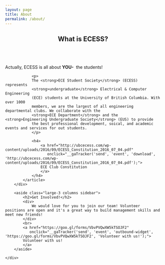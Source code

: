 ```yaml
---
layout: page
title: About
permalink: /about/
---
```

<header>
	<h2>What is ECESS?</h2>
</header>

<!-- Main Content -->
<div class="container">
	<div class="row">
		<div class="large-9 columns" role="main">
			<article>
				<p>
				Actually, ECESS is all about 
				<strong>YOU-</strong>
				&nbsp;the students!
				</p>

				<p>
				The <strong>ECE Student Society</strong> (ECESS) represents 
				<strong>undergraduate</strong> Electrical & Computer Engineering 
				(ECE) students at the University of British Columbia. With over 1000 
				members, we are the largest of all engineering departmental clubs. We collaborate with the 
				<strong>ECE Department</strong> and the <strong>Engineering Undergraduate Society</strong> (EUS) to provide 
				the best professional development, soical, and academic events and services for out students.
				</p>

				<h4>
					<a href="http://ubcecess.com/wp-content/uploads/2016/09/ECESS_Constitution_2016_07_04.pdf" 
	   	   			   onclick="__gaTracker('send', 'event', 'download', 'http://ubcecess.com/wp-content/uploads/2016/09/ECESS_Constitution_2016_07_04.pdf');">
	   	   			ECE Club Constitution
					</a>
				</h4>
			</article>
		</div>
<!-- End Main Content -->
<!-- Sidebar -->
		<aside class="large-3 columns sidebar">
			<h2>Get Involved!</h2>
			<div>
				We would love for you to join our team! Volunteer positions are open and it's a great way to build management skills and meet new friends!  
			</div>
			<br>
			<a href="https://goo.gl/forms/VbvPVQwXW5kTSOJF2"
	   		   onclick="__gaTracker('send', 'event', 'outbound-widget', 'https://goo.gl/forms/VbvPVQwXW5kTSOJF2', 'Volunteer with us!');">
	   		Volunteer with us!
			</a>
		</aside>
<!-- End Sidebar -->
	</div>
</div>